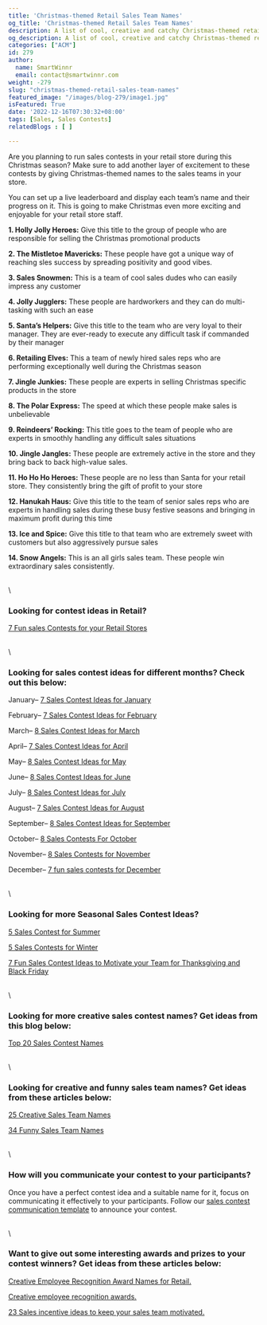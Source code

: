 ```yaml
---
title: 'Christmas-themed Retail Sales Team Names'
og_title: 'Christmas-themed Retail Sales Team Names'
description: A list of cool, creative and catchy Christmas-themed retail sales team names
og_description: A list of cool, creative and catchy Christmas-themed retail sales team names
categories: ["ACM"]
id: 279
author:
  name: SmartWinnr
  email: contact@smartwinnr.com
weight: -279
slug: "christmas-themed-retail-sales-team-names"
featured_image: "/images/blog-279/image1.jpg"
isFeatured: True
date: '2022-12-16T07:30:32+08:00'
tags: [Sales, Sales Contests]
relatedBlogs : [ ]

---
```


Are you planning to run sales contests in your retail store during this Christmas season? Make sure to add another layer of excitement to these contests by giving Christmas-themed names to the sales teams in your store.
 
You can set up a live leaderboard and display each team’s name and their progress on it. This is going to make Christmas even more exciting and enjoyable for your retail store staff.

**1. Holly Jolly Heroes:** Give this title to the group of people who are responsible for selling the Christmas promotional products

**2. The Mistletoe Mavericks:** These people have got a unique way of reaching sles success by spreading positivity and good vibes. 

**3. Sales Snowmen:** This is a team of cool sales dudes who can easily impress any customer

**4. Jolly Jugglers:** These people are hardworkers and they can do multi-tasking with such an ease

**5. Santa’s Helpers:** Give this title to the team who are very loyal to their manager. They are ever-ready to execute any difficult task if commanded by their manager

**6. Retailing Elves:** This a team of newly hired sales reps who are performing exceptionally well during the Christmas season

**7. Jingle Junkies:** These people are experts in selling Christmas specific products in the store

**8. The Polar Express:** The speed at which these people make sales is unbelievable

**9. Reindeers’ Rocking:** This title goes to the team of people who are experts in smoothly handling any difficult sales situations

**10. Jingle Jangles:** These people are extremely active in the store and they bring back to back high-value sales.

**11. Ho Ho Ho Heroes:** These people are no less than Santa for your retail store. They consistently bring the gift of profit to your store

**12. Hanukah Haus:** Give this title to the team of senior sales reps who are experts in handling sales during these busy festive seasons and bringing in maximum profit during this time

**13. Ice and Spice:** Give this title to that team who are extremely sweet with customers but also aggressively pursue sales

**14. Snow Angels:** This is an all girls sales team. These people win extraordinary sales consistently.

\
\

### Looking for contest ideas in Retail?

[7 Fun sales Contests for your Retail Stores](https://www.smartwinnr.com/post/7-fun-sales-contests-for-retail-stores/)

\
\

### Looking for sales contest ideas for different months? Check out this below:

January– [7 Sales Contest Ideas for January](https://www.smartwinnr.com/post/7-sales-contest-ideas-for-january/)

February– [7 Sales Contest Ideas for February](https://www.smartwinnr.com/post/7-sales-contest-ideas-for-february/)

March– [8 Sales Contest Ideas for March](https://www.smartwinnr.com/post/8-sales-contest-ideas-for-march/)

April– [7 Sales Contest Ideas for April](https://www.smartwinnr.com/post/7-sales-contest-ideas-for-april/)

May– [8 Sales Contest Ideas for May](https://www.smartwinnr.com/post/8-sales-contest-ideas-for-may/)

June– [8 Sales Contest Ideas for June](https://www.smartwinnr.com/post/8-sales-contest-ideas-for-june/)

July– [8 Sales Contest Ideas for July](https://www.smartwinnr.com/post/8-sales-contest-ideas-for-july-2023/)

August– [7 Sales Contest Ideas for August](https://www.smartwinnr.com/post/7-sales-contest-ideas-for-august/)

September– [8 Sales Contest Ideas for September](https://www.smartwinnr.com/post/8-sales-contest-ideas-for-september/)

October– [8 Sales Contests For October](https://www.smartwinnr.com/post/8-sales-contests-for-october/)

November– [8 Sales Contests for November](https://www.smartwinnr.com/post/8-sales-contests-for-november/)

December– [7 fun sales contests for December](https://www.smartwinnr.com/post/7-fun-sales-contests-for-december/)

\
\

### Looking for more Seasonal Sales Contest Ideas?

[5 Sales Contest for Summer](https://www.smartwinnr.com/post/5-sales-contest-for-summer/)

[5 Sales Contests for Winter](https://www.smartwinnr.com/post/sales-contests-for-winter/)

[7 Fun Sales Contest Ideas to Motivate your Team for Thanksgiving and Black Friday](https://www.smartwinnr.com/post/7-fun-sales-contest-ideas-to-motivate-your-team-for-thanksgiving-and-black-friday/)

\
\

### Looking for more creative sales contest names? Get ideas from this blog below:

[Top 20 Sales Contest Names](https://www.smartwinnr.com/post/top-20-sales-contest-names/)

\
\

### Looking for creative and funny sales team names? Get ideas from these articles below:

[25 Creative Sales Team Names](https://www.smartwinnr.com/post/25-creative-sales-team-names/)

[34 Funny Sales Team Names](https://www.smartwinnr.com/post/funny-sales-team-names/)

\
\

### How will you communicate your contest to your participants?

Once you have a perfect contest idea and a suitable name for it, focus on communicating it effectively to your participants. Follow our [sales contest communication template](https://www.smartwinnr.com/post/sales-contest-communication-template/) to announce your contest.

\
\

### Want to give out some interesting awards and prizes to your contest winners? Get ideas from these articles below:

[Creative Employee Recognition Award Names for Retail.](https://www.smartwinnr.com/post/creative-employee-recognition-award-names-for-retail/)

[Creative employee recognition awards.](https://www.smartwinnr.com/post/creative-employee-recognition-award-names/)

[23 Sales incentive ideas to keep your sales team motivated.](https://www.smartwinnr.com/post/sales-incentive-ideas-to-keep-your-sales-team-motivated/)








